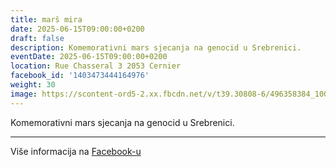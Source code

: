 ```yaml
---
title: marš mira
date: 2025-06-15T09:00:00+0200
draft: false
description: Komemorativni mars sjecanja na genocid u Srebrenici.
eventDate: 2025-06-15T09:00:00+0200
location: Rue Chasseral 3 2053 Cernier
facebook_id: '1403473444164976'
weight: 30
image: https://scontent-ord5-2.xx.fbcdn.net/v/t39.30808-6/496358384_1007574214836511_4806363768185633011_n.jpg?_nc_cat=102&ccb=1-7&_nc_sid=9e60e4&_nc_ohc=R_CgQAnMOPsQ7kNvwHc0XmU&_nc_oc=AdmOITpmVHRqWoa-sum5A3gh-ZQu48YV0vI4dX8TvW7K2LNr0OlhRhdi1d4DfaSIVZM&_nc_zt=23&_nc_ht=scontent-ord5-2.xx&edm=ABTKTjYEAAAA&_nc_gid=p2C9czKkvnuN6pfd3vZJhQ&_nc_tpa=Q5bMBQFYXEJnCBuhCi5za-5aQPIMpKiScKEgP2XMCfFBEhgP28VXUKFSBto8skgSOfS2y0OZukAEpY-zGQ&oh=00_Afdo3qsX-p24TCgas8dVIeL_e7VIWkY1gJD3XCVKBl3QGQ&oe=690892AE
---
```


Komemorativni mars sjecanja na genocid u Srebrenici.

---

Više informacija na [Facebook-u](https://facebook.com/events/1403473444164976)